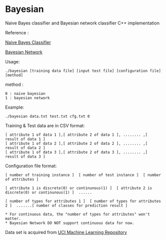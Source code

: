 # Bayesian
Naive Bayes classifier and Bayesian network classifier C++ implementation

Reference :

[Naive Bayes Classifier](https://en.wikipedia.org/wiki/Naive_Bayes_classifier)

[Bayesian Network](https://en.wikipedia.org/wiki/Bayesian_network)

Usage:
```
./bayesian [training data file] [input test file] [configuration file] [method]
```
method :
```
0 : naive bayesian
1 : bayesian network
```

Example:
```
./bayesian data.txt test.txt cfg.txt 0
```



Training & Test data are in CSV format:
```
[ attribute 1 of data 1 ],[ attribute 2 of data 1 ], ........ ,[ result of data 1 ]
[ attribute 1 of data 2 ],[ attribute 2 of data 2 ], ........ ,[ result of data 2 ]
[ attribute 1 of data 3 ],[ attribute 2 of data 3 ], ........ ,[ result of data 3 ]
```

Configuration file format:
```
[ number of training instance ]  [ number of test instance ]  [ number of attributes ]

[ attribute 1 is discrete(0) or continunous(1) ]  [ attribute 2 is discrete(0) or continunous(1) ]  ......

[ number of types for attributes 1 ]  [ number of types for attributes 2 ]  .......[ number of classes for prediction result ]  

* For continuous data, the "number of types for attributes" won't matter.
* Bayesian Network DO NOT support continuous data for now.
```

Data set is acquired from [UCI Machine Learning Repository](https://archive.ics.uci.edu/ml/datasets.html)
